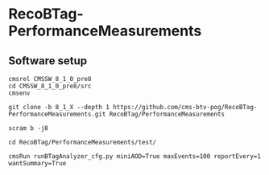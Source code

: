 # RecoBTag-PerformanceMeasurements

## Software setup

```
cmsrel CMSSW_8_1_0_pre8
cd CMSSW_8_1_0_pre8/src
cmsenv

git clone -b 8_1_X --depth 1 https://github.com/cms-btv-pog/RecoBTag-PerformanceMeasurements.git RecoBTag/PerformanceMeasurements

scram b -j8

cd RecoBTag/PerformanceMeasurements/test/

cmsRun runBTagAnalyzer_cfg.py miniAOD=True maxEvents=100 reportEvery=1 wantSummary=True
```

